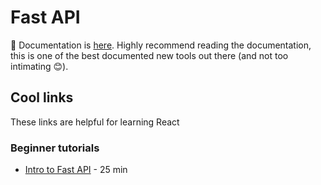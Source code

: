 # Fast API

📃 Documentation is [here](https://fastapi.tiangolo.com/). Highly recommend reading the documentation, this is one of the best documented new tools out there (and not too intimating 😊).

## Cool links
These links are helpful for learning React

### Beginner tutorials

* [Intro to Fast API](https://www.youtube.com/watch?v=kCggyi_7pHg) - 25 min
